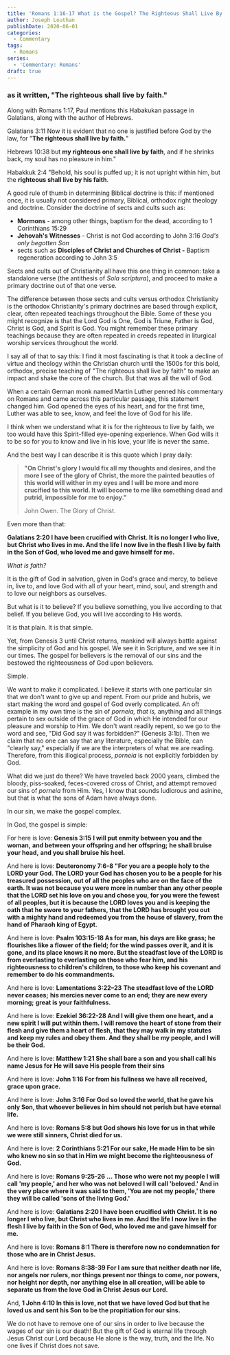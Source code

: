 ```yaml
---
title: 'Romans 1:16-17 What is the Gospel? The Righteous Shall Live By Faith! [Part 7]'
author: Joseph Louthan
publishDate: 2020-06-01
categories:
  - Commentary
tags:
  - Romans
series:
  - 'Commentary: Romans'
draft: true
---
```


### as it written, "The righteous shall live by faith."

Along with Romans 1:17, Paul mentions this Habakukan passage in Galatians, along with the author of Hebrews.

Galatians 3:11 Now it is evident that no one is justified before God by the law, for "**The righteous shall live by faith.**"

Hebrews 10:38 but **my righteous one shall live by faith**, and if he shrinks back, my soul has no pleasure in him."

Habakkuk 2:4 "Behold, his soul is puffed up; it is not upright within him, but the **righteous shall live by his faith**.

A good rule of thumb in determining Biblical doctrine is this: if mentioned once, it is usually not considered primary, Biblical, orthodox right theology and doctrine. Consider the doctrine of sects and cults such as:

- **Mormons** - among other things, baptism for the dead, according to 1 Corinthians 15:29
- **Jehovah's Witnesses** - Christ is not God according to John 3:16 *God's only begotten Son*
- sects such as **Disciples of Christ and Churches of Christ  -** Baptism regeneration according to John 3:5

Sects and cults out of Christianity all have this one thing in common: take a standalone verse (the antithesis of *Sola scriptura*), and proceed to make a primary doctrine out of that one verse.

The difference between those sects and cults versus orthodox Christianity is the orthodox Christianity's primary doctrines are based through explicit, clear, often repeated teachings throughout the Bible. Some of these you might recognize is that the Lord God is One, God is Triune, Father is God, Christ is God, and Spirit is God. You might remember these primary teachings because they are often repeated in creeds repeated in liturgical worship services throughout the world.

I say all of that to say this: I find it most fascinating is that it took a decline of virtue and theology within the Christian church until the 1500s for this bold, orthodox, precise teaching of "The righteous shall live by faith" to make an impact and shake the core of the church. But that was all the will of God.

When a certain German monk named Martin Luther penned his commentary on Romans and came across this particular passage, this statement changed him. God opened the eyes of his heart, and for the first time, Luther was able to see, know, and feel the love of God for his life.

I think when we understand what it is for the righteous to live by faith, we too would have this Spirit-filled eye-opening experience. When God wills it to be so for you to know and live in his love, your life is never the same.

And the best way I can describe it is this quote which I pray daily:

>**"On Christ's glory I would fix all my thoughts and desires, and the more I see of the glory of Christ, the more the painted beauties of this world will wither in my eyes and I will be more and more crucified to this world. It will become to me like something dead and putrid, impossible for me to enjoy."**
>
>John Owen. The Glory of Christ.

Even more than that:

**Galatians 2:20 I have been crucified with Christ. It is no longer I who live, but Christ who lives in me. And the life I now live in the flesh I live by faith in the Son of God, who loved me and gave himself for me.**

*What is faith?*

It is the gift of God in salvation, given in God's grace and mercy, to believe in, live to, and love God with all of your heart, mind, soul, and strength and to love our neighbors as ourselves.

But what is it to believe? If you believe something, you live according to that belief. If you believe God, you will live according to His words.

It is that plain. It is that simple.

Yet, from Genesis 3 until Christ returns, mankind will always battle against the simplicity of God and his gospel. We see it in Scripture, and we see it in our times. The gospel for believers is the removal of our sins and the bestowed the righteousness of God upon believers.

Simple.

We want to make it complicated. I believe it starts with one particular sin that we don't want to give up and repent. From our pride and hubris, we start making the word and gospel of God overly complicated. An oft example in my own time is the sin of *porneia, that is,* anything and all things pertain to sex outside of the grace of God in which He intended for our pleasure and worship to Him. We don't want readily repent, so we go to the word and see, "Did God say it was forbidden?" (Genesis 3:1b). Then we claim that no one can say that any literature, especially the Bible, can "clearly say," especially if we are the interpreters of what we are reading. Therefore, from this illogical process, *porneia* is not explicitly forbidden by God.

What did we just do there? We have traveled back 2000 years, climbed the bloody, piss-soaked, feces-covered cross of Christ, and attempt removed our sins of *porneia* from Him. Yes, I know that sounds ludicrous and asinine, but that is what the sons of Adam have always done.

In our sin, we make the gospel complex.

In God, the gospel is simple:

For here is love: **Genesis 3:15** **I will put enmity between you and the woman,** **and between your offspring and her offspring;** **he shall bruise your head,** **and you shall bruise his heel.**

And here is love: **Deuteronomy 7:6-8 "For you are a people holy to the LORD your God. The LORD your God has chosen you to be a people for his treasured possession, out of all the peoples who are on the face of the earth. It was not because you were more in number than any other people that the LORD set his love on you and chose you, for you were the fewest of all peoples, but it is because the LORD loves you and is keeping the oath that he swore to your fathers, that the LORD has brought you out with a mighty hand and redeemed you from the house of slavery, from the hand of Pharaoh king of Egypt.**

And here is love: **Psalm 103:15-18 As for man, his days are like grass; he flourishes like a flower of the field; for the wind passes over it, and it is gone, and its place knows it no more. But the steadfast love of the LORD is from everlasting to everlasting on those who fear him, and his righteousness to children's children, to those who keep his covenant and remember to do his commandments.**

And here is love: **Lamentations 3:22–23**  **The steadfast love of the LORD never ceases;**  **his mercies never come to an end;**  **they are new every morning;**  **great is your faithfulness.**

And here is love: **Ezekiel 36:22-28 And I will give them one heart, and a new spirit I will put within them. I will remove the heart of stone from their flesh and give them a heart of flesh, that they may walk in my statutes and keep my rules and obey them. And they shall be my people, and I will be their God.**

And here is love: **Matthew 1:21 She shall bare a son and you shall call his name Jesus for He will save His people from their sins**

And here is love: **John 1:16 For from his fullness we have all received, grace upon grace.**

And here is love: **John 3:16 For God so loved the world, that he gave his only Son, that whoever believes in him should not perish but have eternal life.**

And here is love: **Romans 5:8 but God shows his love for us in that while we were still sinners, Christ died for us.**

And here is love: **2 Corinthians 5:21 For our sake, He made Him to be sin who knew no sin so that in Him we might become the righteousness of God.**

And here is love: **Romans 9:25-26**  **… Those who were not my people I will call 'my people,' and her who was not beloved I will call 'beloved.' And in the very place where it was said to them, 'You are not my people,' there they will be called 'sons of the living God.'**

And here is love: **Galatians 2:20 I have been crucified with Christ. It is no longer I who live, but Christ who lives in me. And the life I now live in the flesh I live by faith in the Son of God, who loved me and gave himself for me.**

And here is love: **Romans 8:1 There is therefore now no condemnation for those who are in Christ Jesus.**

And here is love: **Romans 8:38-39 For I am sure that neither death nor life, nor angels nor rulers, nor things present nor things to come, nor powers, nor height nor depth, nor anything else in all creation, will be able to separate us from the love God in Christ Jesus our Lord.**

And, **1 John 4:10 In this is love, not that we have loved God but that he loved us and sent his Son to be the propitiation for our sins.**

We do not have to remove one of our sins in order to live because the wages of our sin is our death! But the gift of God is eternal life through Jesus Christ our Lord because He alone is the way, truth, and the life. No one lives if Christ does not save.
